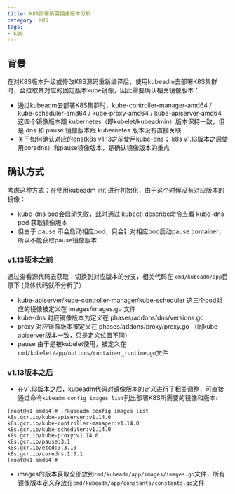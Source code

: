 ```yaml
---
title: K8S部署所需镜像版本分析
category: K8S
tags:
- K8S
---
```



## 背景

在对K8S版本升级或修改K8S源码重新编译后，使用kubeadm去部署K8S集群时，会拉取其对应的固定版本kube镜像，因此需要确认相关镜像版本：
- 通过kubeadm去部署K8S集群时，kube-controller-manager-amd64 / kube-scheduler-amd64 / kube-proxy-amd64 / kube-apiserver-amd64 这四个镜像版本跟 kubernetes（即kubelet/kubeadmin）版本保持一致，但是 dns 和 pause 镜像版本跟 kubernetes 版本没有直接关联
- 关于如何确认对应的dns(k8s v1.13之前使用kube-dns； k8s v1.13版本之后使用coredns）和pause镜像版本，是确认镜像版本的重点

<!--more-->

## 确认方式

考虑这种方式：在使用kubeadm init 进行初始化，由于这个时候没有对应版本的镜像：
- kube-dns pod会启动失败，此时通过 kubectl describe命令去看 kube-dns pod 获取镜像版本
- 但由于 pause 不会启动相应pod，只会针对相应pod启动pause container，所以不能获取pause镜像版本

### v1.13版本之前

通过查看源代码去获取：切换到对应版本的分支，相关代码在 `cmd/kubeadm/app`目录下 (具体代码就不分析了）
- kube-apiserver/kube-controller-manager/kube-scheduler 这三个pod对应的镜像被定义在 images/images.go 文件
- kube-dns 对应镜像版本为定义在 phases/addons/dns/versions.go
- proxy 对应镜像版本被定义在 phases/addons/proxy/proxy.go （同kube-apiserver版本一致，只是定义位置不同）
- pause 由于是被kubelet使用，被定义在`cmd/kubelet/app/options/container_runtime.go`文件

### v1.13版本之后

- 在v1.13版本之后，kubeadm代码对镜像版本的定义进行了相关调整，可直接通过命令`kubeadm config images list`列出部署K8S所需要的镜像和版本:

```
[root@k1 amd64]# ./kubeadm config images list
k8s.gcr.io/kube-apiserver:v1.14.0
k8s.gcr.io/kube-controller-manager:v1.14.0
k8s.gcr.io/kube-scheduler:v1.14.0
k8s.gcr.io/kube-proxy:v1.14.0
k8s.gcr.io/pause:3.1
k8s.gcr.io/etcd:3.3.10
k8s.gcr.io/coredns:1.3.1
[root@k1 amd64]#
```

- images的版本获取全部放到`cmd/kubeadm/app/images/images.go`文件，所有镜像版本定义存放在`cmd/kubeadm/app/constants/constants.go`文件

